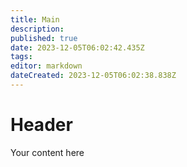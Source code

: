 ```yaml
---
title: Main
description: 
published: true
date: 2023-12-05T06:02:42.435Z
tags: 
editor: markdown
dateCreated: 2023-12-05T06:02:38.838Z
---
```


# Header
Your content here
